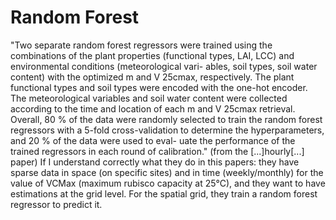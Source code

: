 # Random Forest
"Two separate random forest regressors were trained using the
combinations of the plant properties (functional types, LAI,
LCC) and environmental conditions (meteorological vari-
ables, soil types, soil water content) with the optimized m and
V 25cmax, respectively. The plant functional types and soil types
were encoded with the one-hot encoder. The meteorological
variables and soil water content were collected according to
the time and location of each m and V 25cmax retrieval. Overall,
80 % of the data were randomly selected to train the random
forest regressors with a 5-fold cross-validation to determine
the hyperparameters, and 20 % of the data were used to eval-
uate the performance of the trained regressors in each round
of calibration." (from the [...]hourly[...] paper) 
If I understand correctly what they do in this papers: they have sparse data in space (on specific sites) and in time (weekly/monthly) for the value of VCMax (maximum rubisco capacity at 25°C), and they want to have estimations at the grid level. For the spatial grid, they train a random forest regressor to predict it.
